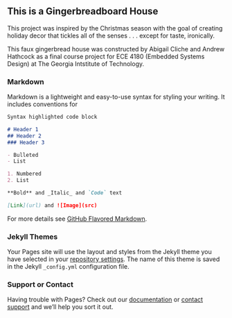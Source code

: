 ## This is a Gingerbreadboard House

This project was inspired by the Christmas season with the goal of creating holiday decor that tickles all of the senses . . . except for taste, ironically. 

This faux gingerbread house was constructed by Abigail Cliche and Andrew Hathcock as a final course project for ECE 4180 (Embedded Systems Design) at The Georgia Intstitute of Technology.

### Markdown

Markdown is a lightweight and easy-to-use syntax for styling your writing. It includes conventions for

```markdown
Syntax highlighted code block

# Header 1
## Header 2
### Header 3

- Bulleted
- List

1. Numbered
2. List

**Bold** and _Italic_ and `Code` text

[Link](url) and ![Image](src)
```

For more details see [GitHub Flavored Markdown](https://guides.github.com/features/mastering-markdown/).

### Jekyll Themes

Your Pages site will use the layout and styles from the Jekyll theme you have selected in your [repository settings](https://github.com/AbigailCliche/GingerbreadHouse/settings). The name of this theme is saved in the Jekyll `_config.yml` configuration file.

### Support or Contact

Having trouble with Pages? Check out our [documentation](https://docs.github.com/categories/github-pages-basics/) or [contact support](https://github.com/contact) and we’ll help you sort it out.
